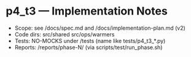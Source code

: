 # p4_t3 — Implementation Notes
- Scope: see /docs/spec.md and /docs/implementation-plan.md (v2)
- Code dirs: src/shared src/ops/warmers
- Tests: NO-MOCKS under /tests (name like tests/p4_t3_*.py)
- Reports: /reports/phase-N/ (via scripts/test/run_phase.sh)
